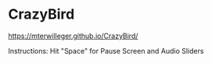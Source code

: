 # CrazyBird
 
https://mterwilleger.github.io/CrazyBird/

Instructions:
Hit "Space" for Pause Screen and Audio Sliders
